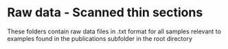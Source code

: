 # Raw data - Scanned thin sections

These folders contain raw data files in .txt format for all samples relevant to examples found in the publications subfolder in the root directory
